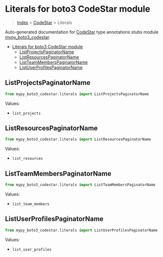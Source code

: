 # Literals for boto3 CodeStar module

> [Index](..) > [CodeStar](.) > Literals

Auto-generated documentation for
[CodeStar](https://boto3.amazonaws.com/v1/documentation/api/1.17.78/reference/services/codestar.html#CodeStar)
type annotations stubs module
[mypy_boto3_codestar](https://pypi.org/project/mypy-boto3-codestar/).

- [Literals for boto3 CodeStar module](#literals-for-boto3-codestar-module)
  - [ListProjectsPaginatorName](#listprojectspaginatorname)
  - [ListResourcesPaginatorName](#listresourcespaginatorname)
  - [ListTeamMembersPaginatorName](#listteammemberspaginatorname)
  - [ListUserProfilesPaginatorName](#listuserprofilespaginatorname)

## ListProjectsPaginatorName

```python
from mypy_boto3_codestar.literals import ListProjectsPaginatorName
```

Values:

- `list_projects`

## ListResourcesPaginatorName

```python
from mypy_boto3_codestar.literals import ListResourcesPaginatorName
```

Values:

- `list_resources`

## ListTeamMembersPaginatorName

```python
from mypy_boto3_codestar.literals import ListTeamMembersPaginatorName
```

Values:

- `list_team_members`

## ListUserProfilesPaginatorName

```python
from mypy_boto3_codestar.literals import ListUserProfilesPaginatorName
```

Values:

- `list_user_profiles`
